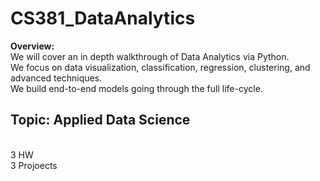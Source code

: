 # CS381_DataAnalytics

<b>Overview:</b>
<br>We will cover an in depth walkthrough of Data Analytics via Python. 
<br>We focus on data visualization, classification, regression, clustering, and advanced techniques. 
<br>We build end-to-end models going through the full life-cycle.

## Topic: Applied Data Science
<br> 3 HW
<br> 3 Projoects


